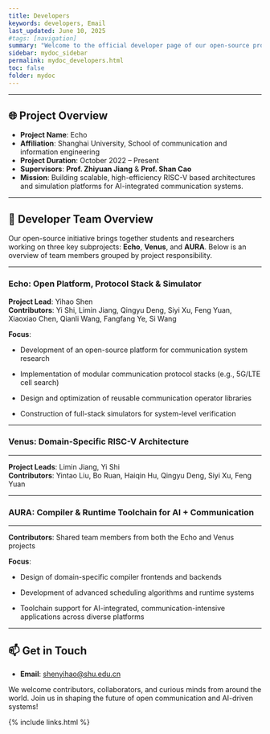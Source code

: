 ```yaml
---
title: Developers
keywords: developers, Email 
last_updated: June 10, 2025
#tags: [navigation]
summary: "Welcome to the official developer page of our open-source project —— Echo! This project is proudly initiated and maintained by students and researchers from Shanghai University, aimed at advancing AI-native wireless communication. Below is an introduction to our core team members, their roles, and contributions."
sidebar: mydoc_sidebar
permalink: mydoc_developers.html
toc: false
folder: mydoc
---
```




---

## 🌐 Project Overview

- **Project Name**: Echo  
- **Affiliation**: Shanghai University, School of communication and information engineering
- **Project Duration**: October 2022 – Present  
- **Supervisors**:  **Prof. Zhiyuan Jiang**  & **Prof. Shan Cao**
- **Mission**: Building scalable, high-efficiency RISC-V based architectures and simulation platforms for AI-integrated communication systems.

---

## 👥 Developer Team Overview

Our open-source initiative brings together students and researchers working on three key subprojects: **Echo**, **Venus**, and **AURA**. Below is an overview of team members grouped by project responsibility.

---

### Echo: Open Platform, Protocol Stack & Simulator

**Project Lead**: Yihao Shen  
**Contributors**: Yi Shi, Limin Jiang, Qingyu Deng, Siyi Xu, Feng Yuan, Xiaoxiao Chen, Qianli Wang, Fangfang Ye, Si Wang

**Focus**:

* Development of an open-source platform for communication system research

* Implementation of modular communication protocol stacks (e.g., 5G/LTE cell search)

* Design and optimization of reusable communication operator libraries

* Construction of full-stack simulators for system-level verification

* * *

### Venus: Domain-Specific RISC-V Architecture
---------------------------------------------

**Project Leads**: Limin Jiang, Yi Shi  
**Contributors**: Yintao Liu, Bo Ruan, Haiqin Hu, Qingyu Deng, Siyi Xu, Feng Yuan

* * *

### AURA: Compiler & Runtime Toolchain for AI + Communication
------------------------------------------------------------

**Contributors**: Shared team members from both the Echo and Venus projects

**Focus**:

* Design of domain-specific compiler frontends and backends

* Development of advanced scheduling algorithms and runtime systems

* Toolchain support for AI-integrated, communication-intensive applications across diverse platforms

---



## 📫 Get in Touch

- **Email**: shenyihao@shu.edu.cn

We welcome contributors, collaborators, and curious minds from around the world. Join us in shaping the future of open communication and AI-driven systems!

{% include links.html %}
